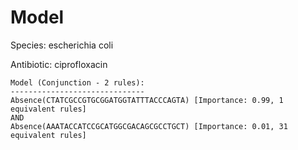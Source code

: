 
# Model

Species: escherichia coli

Antibiotic: ciprofloxacin

```
Model (Conjunction - 2 rules):
------------------------------
Absence(CTATCGCCGTGCGGATGGTATTTACCCAGTA) [Importance: 0.99, 1 equivalent rules]
AND
Absence(AAATACCATCCGCATGGCGACAGCGCCTGCT) [Importance: 0.01, 31 equivalent rules]

```

